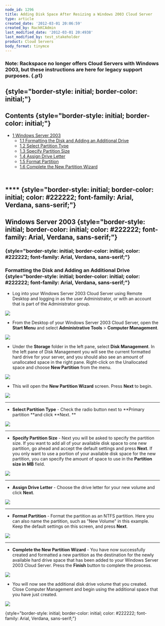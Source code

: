 ```yaml
---
node_id: 1296
title: Adding Disk Space After Resizing a Windows 2003 Cloud Server
type: article
created_date: '2012-03-01 20:06:59'
created_by: RackKCAdmin
last_modified_date: '2012-03-01 20:4938'
last_modified_by: test_stakeholder
product: Cloud Servers
body_format: tinymce
---
```


### Note:  Rackspace no longer offers Cloud Servers with Windows 2003, but these instructions are here for legacy support purposes. {.p1}

  {style="border-style: initial; border-color: initial;"}
-

Contents {style="border-style: initial; border-color: initial;"}
--------

-   [1 Windows Server 2003](#Windows%20Server%202003)
    -   [1.1 Formatting the Disk and Adding an Additional
        Drive](#Format1)
    -   [1.2 Select Partition Type](#Select2)
    -   [1.3 Specify Partition Size](#Specify3)
    -   [1.4 Assign Drive Letter](#Assign4)
    -   [1.5 Format Partition](#Format5)
    -   [1.6 Complete the New Partition Wizard](#Complete6)

 

\
**** {style="border-style: initial; border-color: initial; color: #222222; font-family: Arial, Verdana, sans-serif;"}
----

**Windows Server 2003** {style="border-style: initial; border-color: initial; color: #222222; font-family: Arial, Verdana, sans-serif;"}
-----------------------

 

###  {style="border-style: initial; border-color: initial; color: #222222; font-family: Arial, Verdana, sans-serif;"}

### Formatting the Disk and Adding an Additional Drive {style="border-style: initial; border-color: initial; color: #222222; font-family: Arial, Verdana, sans-serif;"}

-   Log into your Windows Server 2003 Cloud Server using Remote Desktop
    and logging in as the user Administrator, or with an account that is
    part of the Administrator group.

![](http://c575672.r72.cf2.rackcdn.com/RDPConnectExample.png)

-   From the Desktop of your Windows Server 2003 Cloud Server, open
    the **Start Menu** and select **Administrative Tools** \> **Computer
    Management**.

![](http://c575672.r72.cf2.rackcdn.com/Win2003AdminTools.png)

 

-   Under the **Storage** folder in the left pane, select **Disk
    Management**.  In the left pane of Disk Management you will see the
    current formatted hard drive for your server, and you should also
    see an amount of unallocated space in the right pane.  Right-click
    on the Unallocated space and choose **New Partition** from the menu.
     

![](http://c575672.r72.cf2.rackcdn.com/Win2003NewPartition.png)

-   This will open the **New Partition Wizard** screen.
     Press **Next** to begin.

![](http://c575672.r72.cf2.rackcdn.com/Win2003NewPartitionWizard.png)

****

-   **Select Partition Type** - Check the radio button next
    to **Primary partition **and click **Next. **

![](http://c575672.r72.cf2.rackcdn.com/Win2003PrimaryPartition.png)

 

****

-   **Specify Partition Size** - Next you will be asked to specify the
    partition size.  If you want to add all of your available disk space
    to one new partition, go ahead and accept the default settings and
    press **Next**.  If you only want to use a portion of your available
    disk space for the new partition, you can specify the amount of
    space to use in the **Partition size in MB** field.

![](http://c575672.r72.cf2.rackcdn.com/Win2003SpecifyPartitionSize.png)

 

****

-   **Assign Drive Letter** - Choose the drive letter for your new
    volume and click **Next**.

![](http://c575672.r72.cf2.rackcdn.com/Win2003AssignDriveLetter.png)

 

****

-   **Format Partition** - Format the partition as an NTFS partition.
     Here you can also name the partition, such as "New Volume" in this
    example.  Keep the default settings on this screen, and
    press **Next**. 

![](http://c575672.r72.cf2.rackcdn.com/Win2003FormatPartition.png)

****

-   **Complete the New Partition Wizard** - You have now successfully
    created and formatted a new partition as the destination for the
    newly available hard drive space that has been added to your Windows
    Server 2003 Cloud Server.  Press the **Finish** button to complete
    the process.

![](http://c575672.r72.cf2.rackcdn.com/Win2003CompleteNewPartWiz3.png)

-   You will now see the additional disk drive volume that you created.
     Close Computer Management and begin using the additional space that
    you have just created.

![](http://c575672.r72.cf2.rackcdn.com/Win2003driveCandD.png)

 

 {style="border-style: initial; border-color: initial; color: #222222; font-family: Arial, Verdana, sans-serif;"}


